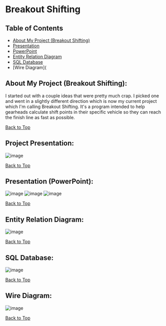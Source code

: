# Breakout Shifting

## Table of Contents
- [About My Project (Breakout Shifting)](https://github.com/jmeza81/Beakout-Shifting#about-my-project-breakout-shifting)
- [Presentation](https://github.com/jmeza81/Beakout-Shifting#project-presentation)
- [PowerPoint](https://github.com/jmeza81/Beakout-Shifting#presentation-powerpoint)
- [Entity Relation Diagram](https://github.com/jmeza81/Beakout-Shifting#entity-relation-diagram)
- [SQL Database](https://github.com/jmeza81/Beakout-Shifting#sql-database)
- [Wire Diagram](


## About My Project (Breakout Shifting):

I started out with a couple ideas that were pretty much crap. I picked one and went in a slightly different direction 
which is now my current project which I'm calling Breakout Shifting. It's a program intended to help gearheads
calculate shift points in their specific vehicle so they can reach the finish line as fast as possible. 

[Back to Top](https://github.com/jmeza81/Beakout-Shifting/blob/main/README.md#table-of-contents)


## Project Presentation:

![image](https://user-images.githubusercontent.com/77745592/110255792-26860180-7f5b-11eb-966b-16fa7a611002.png)

[Back to Top](https://github.com/jmeza81/Beakout-Shifting/blob/main/README.md#table-of-contents)


## Presentation (PowerPoint):

![image](https://user-images.githubusercontent.com/77745592/110255933-e2dfc780-7f5b-11eb-9268-5c82637ee300.png)
![image](https://user-images.githubusercontent.com/77745592/110255985-0dca1b80-7f5c-11eb-9659-0026dd65f2ef.png)
![image](https://user-images.githubusercontent.com/77745592/110255987-13276600-7f5c-11eb-8042-c46f1696a2af.png)


[Back to Top](https://github.com/jmeza81/Beakout-Shifting/blob/main/README.md#table-of-contents)


## Entity Relation Diagram:

![image](https://user-images.githubusercontent.com/77745592/110256430-7f0ace00-7f5e-11eb-8309-776561787f96.png)

[Back to Top](https://github.com/jmeza81/Beakout-Shifting/blob/main/README.md#table-of-contents)


## SQL Database:

![image](https://user-images.githubusercontent.com/77745592/110256803-88953580-7f60-11eb-8931-d8232639b271.png)

[Back to Top](https://github.com/jmeza81/Beakout-Shifting/blob/main/README.md#table-of-contents)


## Wire Diagram:

![image](https://user-images.githubusercontent.com/77745592/110258019-26d7ca00-7f66-11eb-97f9-8fc26e789ec3.png)

[Back to Top](https://github.com/jmeza81/Beakout-Shifting/blob/main/README.md#table-of-contents)
